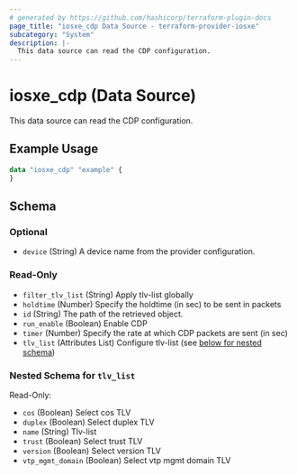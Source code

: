 ```yaml
---
# generated by https://github.com/hashicorp/terraform-plugin-docs
page_title: "iosxe_cdp Data Source - terraform-provider-iosxe"
subcategory: "System"
description: |-
  This data source can read the CDP configuration.
---
```


# iosxe_cdp (Data Source)

This data source can read the CDP configuration.

## Example Usage

```terraform
data "iosxe_cdp" "example" {
}
```

<!-- schema generated by tfplugindocs -->
## Schema

### Optional

- `device` (String) A device name from the provider configuration.

### Read-Only

- `filter_tlv_list` (String) Apply tlv-list globally
- `holdtime` (Number) Specify the holdtime (in sec) to be sent in packets
- `id` (String) The path of the retrieved object.
- `run_enable` (Boolean) Enable CDP
- `timer` (Number) Specify the rate at which CDP packets are sent (in sec)
- `tlv_list` (Attributes List) Configure tlv-list (see [below for nested schema](#nestedatt--tlv_list))

<a id="nestedatt--tlv_list"></a>
### Nested Schema for `tlv_list`

Read-Only:

- `cos` (Boolean) Select cos TLV
- `duplex` (Boolean) Select duplex TLV
- `name` (String) Tlv-list
- `trust` (Boolean) Select trust TLV
- `version` (Boolean) Select version TLV
- `vtp_mgmt_domain` (Boolean) Select vtp mgmt domain TLV

